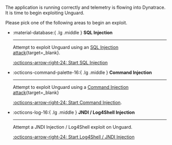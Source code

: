 The application is running correctly and telemetry is flowing into Dynatrace. It is time to begin exploiting Unguard.

Please pick one of the following areas to begin an exploit.

<div class="grid cards" markdown>

-   :material-database:{ .lg .middle } __SQL Injection__

    ---

    Attempt to exploit Unguard using an [SQL Injection attack](https://owasp.org/www-community/attacks/SQL_Injection){target=_blank}.

    [:octicons-arrow-right-24: Start SQL Injection](sql-injection/index.md)

-   :octicons-command-palette-16:{ .lg .middle } __Command Injection__

    ---

    Attempt to exploit Unguard using a [Command Injection attack](https://owasp.org/www-community/attacks/Command_Injection){target=_blank}


    [:octicons-arrow-right-24: Start Command Injection](command-injection/index.md).

-   :octicons-log-16:{ .lg .middle } __JNDI / Log4Shell Injection__

    ---

    Attempt a JNDI Injection / Log4Shell exploit on Unguard.

    [:octicons-arrow-right-24: Start Log4Shell / JNDI Injection](log4shell/index.md)

</div>